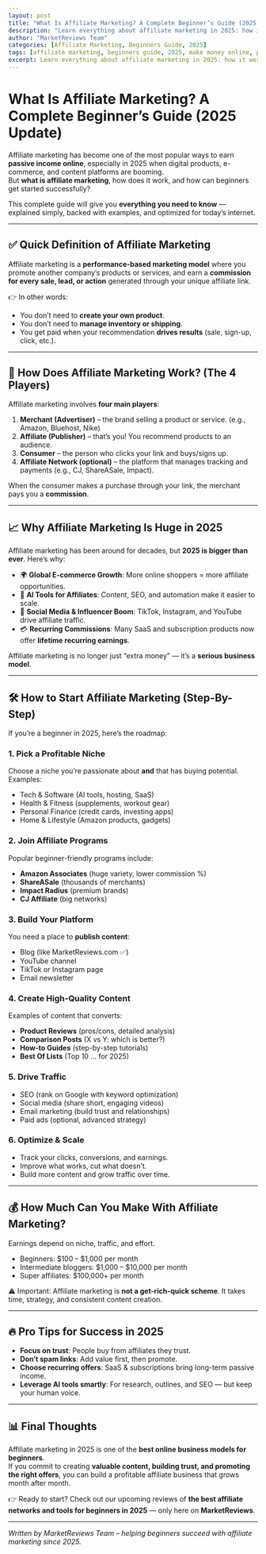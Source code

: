 ```yaml
---
layout: post
title: "What Is Affiliate Marketing? A Complete Beginner’s Guide (2025 Update)"
description: "Learn everything about affiliate marketing in 2025: how it works, why it’s so powerful, and step-by-step strategies to start and succeed as a beginner."
author: "MarketReviews Team"
categories: [Affiliate Marketing, Beginners Guide, 2025]
tags: [affiliate marketing, beginners guide, 2025, make money online, passive income]
excerpt: Learn everything about affiliate marketing in 2025: how it works, why it’s so powerful, and step-by-step strategies to start and succeed as a beginner.
---
```


# What Is Affiliate Marketing? A Complete Beginner’s Guide (2025 Update)

Affiliate marketing has become one of the most popular ways to earn **passive income online**, especially in 2025 when digital products, e-commerce, and content platforms are booming.  
But **what is affiliate marketing**, how does it work, and how can beginners get started successfully?

This complete guide will give you **everything you need to know** — explained simply, backed with examples, and optimized for today’s internet.

---

## ✅ Quick Definition of Affiliate Marketing
Affiliate marketing is a **performance-based marketing model** where you promote another company’s products or services, and earn a **commission for every sale, lead, or action** generated through your unique affiliate link.

👉 In other words:  
- You don’t need to **create your own product**.  
- You don’t need to **manage inventory or shipping**.  
- You get paid when your recommendation **drives results** (sale, sign-up, click, etc.).  

---

## 🔄 How Does Affiliate Marketing Work? (The 4 Players)
Affiliate marketing involves **four main players**:

1. **Merchant (Advertiser)** – the brand selling a product or service. (e.g., Amazon, Bluehost, Nike)  
2. **Affiliate (Publisher)** – that’s you! You recommend products to an audience.  
3. **Consumer** – the person who clicks your link and buys/signs up.  
4. **Affiliate Network (optional)** – the platform that manages tracking and payments (e.g., CJ, ShareASale, Impact).  

When the consumer makes a purchase through your link, the merchant pays you a **commission**.

---

## 📈 Why Affiliate Marketing Is Huge in 2025
Affiliate marketing has been around for decades, but **2025 is bigger than ever**. Here’s why:

- 🌍 **Global E-commerce Growth**: More online shoppers = more affiliate opportunities.  
- 🤖 **AI Tools for Affiliates**: Content, SEO, and automation make it easier to scale.  
- 📱 **Social Media & Influencer Boom**: TikTok, Instagram, and YouTube drive affiliate traffic.  
- 💳 **Recurring Commissions**: Many SaaS and subscription products now offer **lifetime recurring earnings**.  

Affiliate marketing is no longer just “extra money” — it’s a **serious business model**.

---

## 🛠 How to Start Affiliate Marketing (Step-By-Step)
If you’re a beginner in 2025, here’s the roadmap:

### 1. Pick a Profitable Niche
Choose a niche you’re passionate about **and** that has buying potential. Examples:  
- Tech & Software (AI tools, hosting, SaaS)  
- Health & Fitness (supplements, workout gear)  
- Personal Finance (credit cards, investing apps)  
- Home & Lifestyle (Amazon products, gadgets)  

### 2. Join Affiliate Programs
Popular beginner-friendly programs include:  
- **Amazon Associates** (huge variety, lower commission %)  
- **ShareASale** (thousands of merchants)  
- **Impact Radius** (premium brands)  
- **CJ Affiliate** (big networks)  

### 3. Build Your Platform
You need a place to **publish content**:  
- Blog (like MarketReviews.com ✅)  
- YouTube channel  
- TikTok or Instagram page  
- Email newsletter  

### 4. Create High-Quality Content
Examples of content that converts:  
- **Product Reviews** (pros/cons, detailed analysis)  
- **Comparison Posts** (X vs Y: which is better?)  
- **How-to Guides** (step-by-step tutorials)  
- **Best Of Lists** (Top 10 … for 2025)  

### 5. Drive Traffic
- SEO (rank on Google with keyword optimization)  
- Social media (share short, engaging videos)  
- Email marketing (build trust and relationships)  
- Paid ads (optional, advanced strategy)  

### 6. Optimize & Scale
- Track your clicks, conversions, and earnings.  
- Improve what works, cut what doesn’t.  
- Build more content and grow traffic over time.  

---

## 💰 How Much Can You Make With Affiliate Marketing?
Earnings depend on niche, traffic, and effort.  
- Beginners: $100 – $1,000 per month  
- Intermediate bloggers: $1,000 – $10,000 per month  
- Super affiliates: $100,000+ per month  

⚠️ Important: Affiliate marketing is **not a get-rich-quick scheme**. It takes time, strategy, and consistent content creation.  

---

## 🔥 Pro Tips for Success in 2025
- **Focus on trust**: People buy from affiliates they trust.  
- **Don’t spam links**: Add value first, then promote.  
- **Choose recurring offers**: SaaS & subscriptions bring long-term passive income.  
- **Leverage AI tools smartly**: For research, outlines, and SEO — but keep your human voice.  

---

## 📊 Final Thoughts
Affiliate marketing in 2025 is one of the **best online business models for beginners**.  
If you commit to creating **valuable content, building trust, and promoting the right offers**, you can build a profitable affiliate business that grows month after month.  

👉 Ready to start? Check out our upcoming reviews of **the best affiliate networks and tools for beginners in 2025** — only here on **MarketReviews**.  

---

*Written by MarketReviews Team – helping beginners succeed with affiliate marketing since 2025.*
